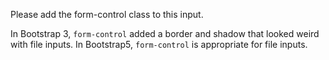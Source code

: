 Please add the form-control class to this input.

In Bootstrap 3, `form-control` added a border and shadow that looked weird with file inputs.
In Bootstrap5, `form-control` is appropriate for file inputs.
